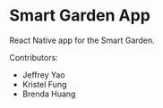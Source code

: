 # Smart Garden App
React Native app for the Smart Garden.

Contributors:
- Jeffrey Yao
- Kristel Fung
- Brenda Huang
